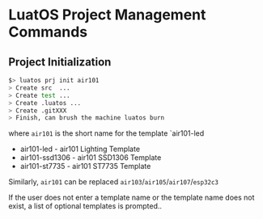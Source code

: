 # LuatOS Project Management Commands

## Project Initialization

```bash
$> luatos prj init air101
> Create src  ...
> Create test ...
> Create .luatos ...
> Create .gitXXX
> Finish, can brush the machine luatos burn
```

where `air101` is the short name for the template `air101-led

* air101-led        - air101 Lighting Template
* air101-ssd1306    - air101 SSD1306 Template
* air101-st7735     - air101 ST7735 Template

Similarly, `air101` can be replaced `air103`/`air105`/`air107`/`esp32c3`

If the user does not enter a template name or the template name does not exist, a list of optional templates is prompted..
